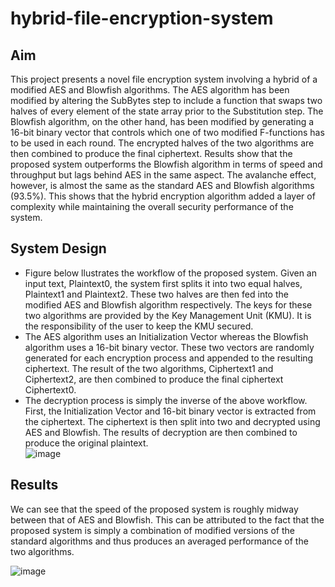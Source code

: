 # hybrid-file-encryption-system

## Aim
This project presents a novel file encryption system involving a hybrid of a modified AES and Blowfish algorithms. The AES algorithm has been modified by altering the SubBytes step to include a function that swaps two halves of every element of the state array prior to the Substitution step. The Blowfish algorithm, on the other hand, has been modified by generating a 16-bit binary vector that controls which one of two modified F-functions has to be used in each round. The encrypted halves of the two algorithms are then combined to produce the final ciphertext. Results show that the proposed system outperforms the Blowfish algorithm in terms of speed and throughput but lags behind AES in the same aspect. The avalanche effect, however, is almost the same as the standard AES and Blowfish algorithms (93.5%). This shows that the hybrid encryption algorithm added a layer of complexity while maintaining the overall security performance of the system.

## System Design
 - Figure below llustrates the workflow of the proposed system. Given an input text, Plaintext0, the system first splits it into two equal halves, Plaintext1 and Plaintext2. These two halves are then fed into the modified AES and Blowfish algorithm respectively. The keys for these two algorithms are provided by the Key Management Unit (KMU). It is the responsibility of the user to keep the KMU secured. 
 - The AES algorithm uses an Initialization Vector whereas the Blowfish algorithm uses a 16-bit binary vector. These two vectors are randomly generated for each encryption process and appended to the resulting ciphertext. The result of the two algorithms, Ciphertext1 and Ciphertext2, are then combined to produce the final ciphertext Ciphertext0.
 - The decryption process is simply the inverse of the above workflow. First, the Initialization Vector and 16-bit binary vector is extracted from the ciphertext. The ciphertext is then split into two and decrypted using AES and Blowfish. The results of decryption are then combined to produce the original plaintext.  
![image](https://user-images.githubusercontent.com/63601038/179464597-1bb637e2-e4da-49b6-bc27-c0f6ee805f3a.png)

## Results
We can see that the speed of the proposed system is roughly midway between that of AES and Blowfish. This can be attributed to the fact that the proposed system is simply a combination of modified versions of the standard algorithms and thus produces an averaged performance of the two algorithms.

![image](https://user-images.githubusercontent.com/63601038/179464886-da853346-245c-464a-85d2-fa3274257fff.png)




